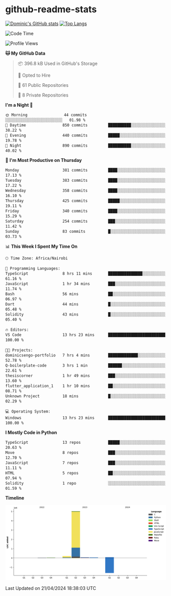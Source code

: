 # github-readme-stats
[![Dominic's GitHub stats](https://github-readme-stats.vercel.app/api?username=Domengo&show_icons=true)](https://github.com/anuraghazra/github-readme-stats)
[![Top Langs](https://github-readme-stats.vercel.app/api/top-langs/?username=Domengo&show_icons=true)](https://github.com/Domengo/github-readme-stats)

<!--START_SECTION:waka-->
![Code Time](http://img.shields.io/badge/Code%20Time-614%20hrs%2028%20mins-blue)

![Profile Views](http://img.shields.io/badge/Profile%20Views-1-blue)

**🐱 My GitHub Data** 

> 📦 396.8 kB Used in GitHub's Storage 
 > 
> 💼 Opted to Hire
 > 
> 📜 61 Public Repositories 
 > 
> 🔑 8 Private Repositories 
 > 
**I'm a Night 🦉** 

```text
🌞 Morning                44 commits          ░░░░░░░░░░░░░░░░░░░░░░░░░   01.98 % 
🌆 Daytime                850 commits         ██████████░░░░░░░░░░░░░░░   38.22 % 
🌃 Evening                440 commits         █████░░░░░░░░░░░░░░░░░░░░   19.78 % 
🌙 Night                  890 commits         ██████████░░░░░░░░░░░░░░░   40.02 % 
```
📅 **I'm Most Productive on Thursday** 

```text
Monday                   381 commits         ████░░░░░░░░░░░░░░░░░░░░░   17.13 % 
Tuesday                  383 commits         ████░░░░░░░░░░░░░░░░░░░░░   17.22 % 
Wednesday                358 commits         ████░░░░░░░░░░░░░░░░░░░░░   16.10 % 
Thursday                 425 commits         █████░░░░░░░░░░░░░░░░░░░░   19.11 % 
Friday                   340 commits         ████░░░░░░░░░░░░░░░░░░░░░   15.29 % 
Saturday                 254 commits         ███░░░░░░░░░░░░░░░░░░░░░░   11.42 % 
Sunday                   83 commits          █░░░░░░░░░░░░░░░░░░░░░░░░   03.73 % 
```


📊 **This Week I Spent My Time On** 

```text
🕑︎ Time Zone: Africa/Nairobi

💬 Programming Languages: 
TypeScript               8 hrs 11 mins       ███████████████░░░░░░░░░░   61.16 % 
JavaScript               1 hr 34 mins        ███░░░░░░░░░░░░░░░░░░░░░░   11.74 % 
Bash                     56 mins             ██░░░░░░░░░░░░░░░░░░░░░░░   06.97 % 
Dart                     44 mins             █░░░░░░░░░░░░░░░░░░░░░░░░   05.48 % 
Solidity                 43 mins             █░░░░░░░░░░░░░░░░░░░░░░░░   05.40 % 

🔥 Editors: 
VS Code                  13 hrs 23 mins      █████████████████████████   100.00 % 

🐱‍💻 Projects: 
dominicsengo-portfolio   7 hrs 4 mins        █████████████░░░░░░░░░░░░   52.78 % 
Q-boilerplate-code       3 hrs 1 min         ██████░░░░░░░░░░░░░░░░░░░   22.61 % 
thesiscorner             1 hr 49 mins        ███░░░░░░░░░░░░░░░░░░░░░░   13.60 % 
flutter_application_1    1 hr 10 mins        ██░░░░░░░░░░░░░░░░░░░░░░░   08.71 % 
Unknown Project          18 mins             █░░░░░░░░░░░░░░░░░░░░░░░░   02.29 % 

💻 Operating System: 
Windows                  13 hrs 23 mins      █████████████████████████   100.00 % 
```

**I Mostly Code in Python** 

```text
TypeScript               13 repos            █████░░░░░░░░░░░░░░░░░░░░   20.63 % 
Move                     8 repos             ███░░░░░░░░░░░░░░░░░░░░░░   12.70 % 
JavaScript               7 repos             ███░░░░░░░░░░░░░░░░░░░░░░   11.11 % 
HTML                     5 repos             ██░░░░░░░░░░░░░░░░░░░░░░░   07.94 % 
Solidity                 1 repo              ░░░░░░░░░░░░░░░░░░░░░░░░░   01.59 % 
```



**Timeline**

![Lines of Code chart](https://raw.githubusercontent.com/Domengo/Domengo/main/assets/bar_graph.png)


 Last Updated on 21/04/2024 18:38:03 UTC
<!--END_SECTION:waka-->


